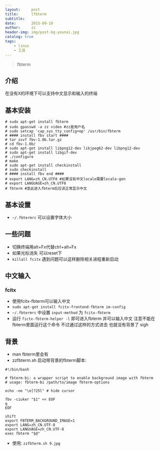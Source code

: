 ```yaml
---
layout:     post
title:      lfbterm
subtitle:   
date:       2015-09-10
author:     zz
header-img: img/post-bg-younai.jpg
catalog: true
tags:
    - linux
    - 工具
---
```


> fbterm

## 介绍
在没有X的环境下可以支持中文显示和输入的终端

## 基本安装
```
# sudo apt-get install fbterm
# sudo gpasswd -a zz video #zz是用户名
# sudo setcap 'cap_sys_tty_config+ep' /usr/bin/fbterm 
# #### install fbv start ####
# tar zxvf fbv-1.0b.tar.gz 
# cd fbv-1.0b/
# sudo apt-get install libpng12-dev libjpeg62-dev libpng12-dev 
# sudo apt-get install libgif-dev 
# ./configure 
# make
# sudo apt-get install checkinstall
# sudo checkinstall
# #### install fbv end ####
# export LANG=zh_CN.UTF8 #如果没有中文locale需要locale-gen
# export LANGUAGE=zh_CN.UTF8
# fbterm #至此进入fbterm后应该正常显示中文
```

## 基本设置
* `~/.fbtermrc` 可以设置字体大小

## 一些问题
* 切换终端用alt+Fx代替ctrl+alt+Fx  
* 如果光标消失 可以reset下  
* `killall fcitx` 遇到问题可以这样删除相关进程重新启动  

## 中文输入
### fcitx
* 使用fcitx-fbterm可以输入中文  
* `sudo apt-get install fcitx-frontend-fbterm im-config`  
* `~/.fbtermrc` 中设置 `input-method` 为 `fcitx-fbterm`  
* 运行 `fictx-fbterm-helper -l` 即可进入fbterm 并可以输入中文 注意不能在fbterm里面运行这个命令 不过通过这样的方式进去 也就没有背景了 sigh  

## 背景
* man fbterm里会有  
* zzfbterm.sh 启动带背景的fbterm脚本:  
```
#!/bin/bash

# fbterm-bi: a wrapper script to enable background image with fbterm
# usage: fbterm-bi /path/to/image fbterm-options

echo -ne "\e[?25l" # hide cursor

fbv -ciuker "$1" << EOF
q
EOF

shift
export FBTERM_BACKGROUND_IMAGE=1
export LANG=zh_CN.UTF-8
export LANGUAGE=zh_CN.UTF-8
exec fbterm "$@"
```

* 使用: `zzfbterm.sh 9.jpg`

